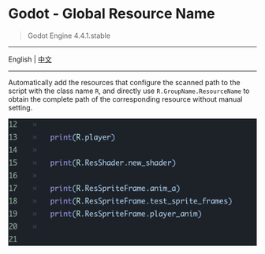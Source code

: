 # Godot - Global Resource Name

> Godot Engine 4.4.1.stable

---

English  |  [中文](README_zh.md)

---

Automatically add the resources that configure the scanned path to the script with the class name `R`, and directly use `R.GroupName.ResourceName` to obtain the complete path of the corresponding resource without manual setting.

![](IMAGE_01.png)
